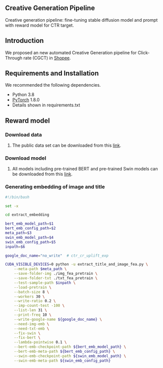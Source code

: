 ## Creative Generation Pipeline

Creative generation pipeline: fine-tuning stable diffusion model and prompt with reward model for CTR target.


## Introduction
We proposed an new automated Creative Generation pipeline for Click-Through rate (CGCT) in [Shopee](https://shopee.co.id/). 


## Requirements and Installation
We recommended the following dependencies.

* Python 3.8
* [PyTorch](http://pytorch.org/) 1.8.0
* Details shown in requirements.txt


## Reward model
### Download data
1. The public data set can be downloaded from this [link]([https://www.kaggle.com/c/kddcup2012-track2](https://tianchi.aliyun.com/dataset/93585)).

### Download model
1. All models including pre-trained BERT and pre-trained Swin models can be downloaded from this [link](https://drive.google.com/drive/folders/1_h7XCcbJvvYSv3H8JWqTzEBDulKjHDAs?usp=sharing).

### Generating embedding of image and title

```bash
#!/bin/bash

set -x

cd extract_embedding

bert_emb_model_path=$1
bert_emb_config_path=$2
meta_path=$3
swin_emb_model_path=$4
swin_emb_config_path=$5
inpath=$6

google_doc_name="no_write"  # ctr_cr_uplift_exp

CUDA_VISIBLE_DEVICES=0 python -u extract_title_and_image_fea.py \
    --meta-path $meta_path \
    --save-folder-img ./img_fea_pretrain \
    --save-folder-txt ./txt_fea_pretrain \
    --test-sample-path $inpath \
    --load-pretrain \
    --batch-size 8 \
    --workers 30 \
    --write-ratio 0.2 \
    --imp-count-test -100 \
    --list-len 31 \
    --print-freq 10 \
    --write-google-name ${google_doc_name} \
    --need-img-emb \
    --need-txt-emb \
    --fix-swin \
    --fix-bert \
    --lambda-pointwise 0.1 \
    --bert-emb-checkpoint-path ${bert_emb_model_path} \
    --bert-emb-meta-path ${bert_emb_config_path} \
    --swin-emb-checkpoint-path ${swin_emb_model_path} \
    --swin-emb-meta-path ${swin_emb_config_path}

```

